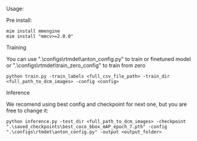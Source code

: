 Usage:

Pre install:

```
mim install mmengine
mim install "mmcv>=2.0.0"
```

Training 

You can use ".\configs\rtmdet\anton_config.py" to train or finetuned model or ".\configs\rtmdet\train_zero_config" to train from zero
```
python train.py -train_labels <full_csv_file_path> -train_dir <full_path_to_dcm_images> -config <config>
```

Inference

We recomend using best config and checkpoint for next one, but you are free to change it:

```
python inference.py -test_dir <full_path_to_dcm_images> -checkpoint ".\saved_checkpoints\best_coco_bbox_mAP_epoch_7.pth" -config ".\configs\rtmdet\anton_config.py" -output <output_folder>
```